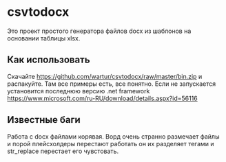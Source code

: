# csvtodocx
Это проект простого генератора файлов docx из шаблонов на основании таблицы xlsx.

## Как использовать ##
Скачайте https://github.com/wartur/csvtodocx/raw/master/bin.zip и распакуйте. Там все примеры есть, все понятно.
Если не запускается установится последнюю версию .net framework
https://www.microsoft.com/ru-RU/download/details.aspx?id=56116

## Известные баги ##
Работа с docx файлами корявая. Ворд очень странно размечает файлы и порой плейсхолдеры перестают работать он их разделяет тегами и str_replace перестает его чувстовать.
